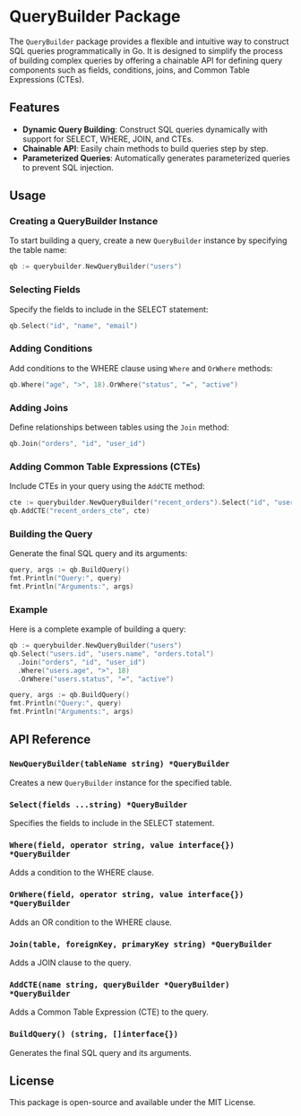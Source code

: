 # QueryBuilder Package

The `QueryBuilder` package provides a flexible and intuitive way to construct SQL queries programmatically in Go. It is designed to simplify the process of building complex queries by offering a chainable API for defining query components such as fields, conditions, joins, and Common Table Expressions (CTEs).

## Features

- **Dynamic Query Building**: Construct SQL queries dynamically with support for SELECT, WHERE, JOIN, and CTEs.
- **Chainable API**: Easily chain methods to build queries step by step.
- **Parameterized Queries**: Automatically generates parameterized queries to prevent SQL injection.

## Usage

### Creating a QueryBuilder Instance
To start building a query, create a new `QueryBuilder` instance by specifying the table name:

```go
qb := querybuilder.NewQueryBuilder("users")
```

### Selecting Fields
Specify the fields to include in the SELECT statement:

```go
qb.Select("id", "name", "email")
```

### Adding Conditions
Add conditions to the WHERE clause using `Where` and `OrWhere` methods:

```go
qb.Where("age", ">", 18).OrWhere("status", "=", "active")
```

### Adding Joins
Define relationships between tables using the `Join` method:

```go
qb.Join("orders", "id", "user_id")
```

### Adding Common Table Expressions (CTEs)
Include CTEs in your query using the `AddCTE` method:

```go
cte := querybuilder.NewQueryBuilder("recent_orders").Select("id", "user_id").Where("created_at", ">", "2025-01-01")
qb.AddCTE("recent_orders_cte", cte)
```

### Building the Query
Generate the final SQL query and its arguments:

```go
query, args := qb.BuildQuery()
fmt.Println("Query:", query)
fmt.Println("Arguments:", args)
```

### Example
Here is a complete example of building a query:

```go
qb := querybuilder.NewQueryBuilder("users")
qb.Select("users.id", "users.name", "orders.total")
  .Join("orders", "id", "user_id")
  .Where("users.age", ">", 18)
  .OrWhere("users.status", "=", "active")

query, args := qb.BuildQuery()
fmt.Println("Query:", query)
fmt.Println("Arguments:", args)
```

## API Reference

### `NewQueryBuilder(tableName string) *QueryBuilder`
Creates a new `QueryBuilder` instance for the specified table.

### `Select(fields ...string) *QueryBuilder`
Specifies the fields to include in the SELECT statement.

### `Where(field, operator string, value interface{}) *QueryBuilder`
Adds a condition to the WHERE clause.

### `OrWhere(field, operator string, value interface{}) *QueryBuilder`
Adds an OR condition to the WHERE clause.

### `Join(table, foreignKey, primaryKey string) *QueryBuilder`
Adds a JOIN clause to the query.

### `AddCTE(name string, queryBuilder *QueryBuilder) *QueryBuilder`
Adds a Common Table Expression (CTE) to the query.

### `BuildQuery() (string, []interface{})`
Generates the final SQL query and its arguments.

## License
This package is open-source and available under the MIT License.
